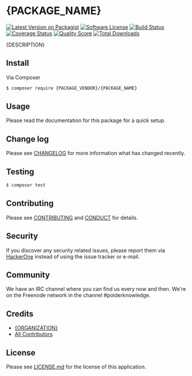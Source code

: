# {PACKAGE_NAME}

[![Latest Version on Packagist][ico-version]][link-packagist]
[![Software License][ico-license]](LICENSE.md)
[![Build Status][ico-travis]][link-travis]
[![Coverage Status][ico-scrutinizer]][link-scrutinizer]
[![Quality Score][ico-code-quality]][link-code-quality]
[![Total Downloads][ico-downloads]][link-downloads]

{DESCRIPTION}

## Install

Via Composer

``` bash
$ composer require {PACKAGE_VENDOR}/{PACKAGE_NAME}
```

## Usage

Please read the documentation for this package for a quick setup.

## Change log

Please see [CHANGELOG](CHANGELOG.md) for more information what has changed recently.

## Testing

``` bash
$ composer test
```

## Contributing

Please see [CONTRIBUTING](CONTRIBUTING.md) and [CONDUCT](CONDUCT.md) for details.

## Security

If you discover any security related issues, please report them via [HackerOne](https://hackerone.com/polderknowledge) 
instead of using the issue tracker or e-mail.

## Community

We have an IRC channel where you can find us every now and then. We're on the Freenode network in the
channel #polderknowledge.

## Credits

- [{ORGANIZATION}][link-author]
- [All Contributors][link-contributors]

## License

Please see [LICENSE.md][link-license] for the license of this application.

[ico-version]: https://img.shields.io/packagist/v/{PACKAGE_VENDOR}/{PACKAGE_NAME}.svg?style=flat-square
[ico-license]: https://img.shields.io/badge/license-{LICENSE}-brightgreen.svg?style=flat-square
[ico-travis]: https://img.shields.io/travis/{PACKAGE_VENDOR}/{PACKAGE_NAME}/master.svg?style=flat-square
[ico-scrutinizer]: https://img.shields.io/scrutinizer/coverage/g/{PACKAGE_VENDOR}/{PACKAGE_NAME}.svg?style=flat-square
[ico-code-quality]: https://img.shields.io/scrutinizer/g/{PACKAGE_VENDOR}/{PACKAGE_NAME}.svg?style=flat-square
[ico-downloads]: https://img.shields.io/packagist/dt/{PACKAGE_VENDOR}/{PACKAGE_NAME}.svg?style=flat-square

[link-packagist]: https://packagist.org/packages/{PACKAGE_VENDOR}/{PACKAGE_NAME}
[link-travis]: https://travis-ci.org/{PACKAGE_VENDOR}/{PACKAGE_NAME}
[link-scrutinizer]: https://scrutinizer-ci.com/g/{PACKAGE_VENDOR}/{PACKAGE_NAME}/code-structure
[link-code-quality]: https://scrutinizer-ci.com/g/{PACKAGE_VENDOR}/{PACKAGE_NAME}
[link-downloads]: https://packagist.org/packages/{PACKAGE_VENDOR}/{PACKAGE_NAME}
[link-author]: {WEBSITE}
[link-contributors]: ../../contributors
[link-license]: LICENSE.md
